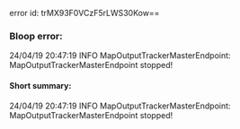 error id: trMX93F0VCzF5rLWS30Kow==
### Bloop error:

24/04/19 20:47:19 INFO MapOutputTrackerMasterEndpoint: MapOutputTrackerMasterEndpoint stopped!
#### Short summary: 

24/04/19 20:47:19 INFO MapOutputTrackerMasterEndpoint: MapOutputTrackerMasterEndpoint stopped!